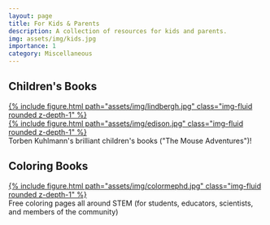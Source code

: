 ```yaml
---
layout: page
title: For Kids & Parents
description: A collection of resources for kids and parents.
img: assets/img/kids.jpg
importance: 1
category: Miscellaneous
---
```

<h2>Children's Books</h2>
<div class="row mt-3">
    <div class="col-sm mt-3 mt-md-0">
        <a href="https://themouseadventures.com/lindbergh/">{% include figure.html path="assets/img/lindbergh.jpg" class="img-fluid rounded z-depth-1" %}</a>
    </div>
    <div class="col-sm mt-3 mt-md-0">
        <a href="https://themouseadventures.com/edison/">{% include figure.html path="assets/img/edison.jpg" class="img-fluid rounded z-depth-1" %}</a>
    </div>
</div>
<div class="caption">
    Torben Kuhlmann's brilliant children's books ("The Mouse Adventures")!
</div>

<h2>Coloring Books</h2>
<div class="row mt-3">
    <div class="col-sm mt-3 mt-md-0">
        <a href="https://www.colormephd.org/">{% include figure.html path="assets/img/colormephd.jpg" class="img-fluid rounded z-depth-1" %}</a>
    </div>
</div>
<div class="caption">
    Free coloring pages all around STEM (for students, educators, scientists, and members of the community)
<div>